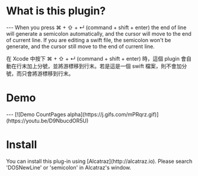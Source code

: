 <h1>What is this plugin?</h1>
---
When you press ⌘ + ⇧ + ↵ (command + shift + enter) the end of line will generate a semicolon automatically, and the cursor will move to the end of current line. If you are editing a swift file, the semicolon won't be generate, and the cursor still move to the end of current line.

在 Xcode 中按下 ⌘ + ⇧ + ↵ (command + shift + enter) 時，這個 plugin 會自動在行末加上分號，並將游標移到行末。若是這是一個 swift 檔案，則不會加分號，而只會將游標移到行末。
<h1>Demo</h1>
---
[![Demo CountPages alpha](https://j.gifs.com/mPRqrz.gif)](https://youtu.be/D9NbucdOR5U)

<h1>Install</h1>
You can install this plug-in using [Alcatraz](http://alcatraz.io). Please search 'DOSNewLine' or 'semicolon' in Alcatraz's window.